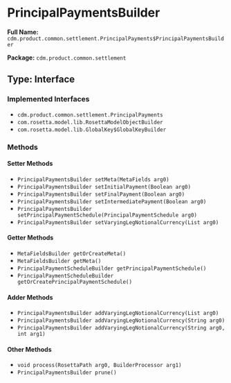 # PrincipalPaymentsBuilder

**Full Name:** `cdm.product.common.settlement.PrincipalPayments$PrincipalPaymentsBuilder`

**Package:** `cdm.product.common.settlement`

## Type: Interface

### Implemented Interfaces

- `cdm.product.common.settlement.PrincipalPayments`
- `com.rosetta.model.lib.RosettaModelObjectBuilder`
- `com.rosetta.model.lib.GlobalKey$GlobalKeyBuilder`

### Methods

#### Setter Methods

- `PrincipalPaymentsBuilder setMeta(MetaFields arg0)`
- `PrincipalPaymentsBuilder setInitialPayment(Boolean arg0)`
- `PrincipalPaymentsBuilder setFinalPayment(Boolean arg0)`
- `PrincipalPaymentsBuilder setIntermediatePayment(Boolean arg0)`
- `PrincipalPaymentsBuilder setPrincipalPaymentSchedule(PrincipalPaymentSchedule arg0)`
- `PrincipalPaymentsBuilder setVaryingLegNotionalCurrency(List arg0)`

#### Getter Methods

- `MetaFieldsBuilder getOrCreateMeta()`
- `MetaFieldsBuilder getMeta()`
- `PrincipalPaymentScheduleBuilder getPrincipalPaymentSchedule()`
- `PrincipalPaymentScheduleBuilder getOrCreatePrincipalPaymentSchedule()`

#### Adder Methods

- `PrincipalPaymentsBuilder addVaryingLegNotionalCurrency(List arg0)`
- `PrincipalPaymentsBuilder addVaryingLegNotionalCurrency(String arg0)`
- `PrincipalPaymentsBuilder addVaryingLegNotionalCurrency(String arg0, int arg1)`

#### Other Methods

- `void process(RosettaPath arg0, BuilderProcessor arg1)`
- `PrincipalPaymentsBuilder prune()`


